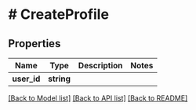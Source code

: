 # # CreateProfile

## Properties

Name | Type | Description | Notes
------------ | ------------- | ------------- | -------------
**user_id** | **string** |  |

[[Back to Model list]](../../README.md#models) [[Back to API list]](../../README.md#endpoints) [[Back to README]](../../README.md)
